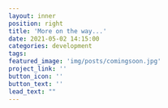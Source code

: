 ```yaml
---
layout: inner
position: right
title: 'More on the way...'
date: 2021-05-02 14:15:00
categories: development
tags: 
featured_image: 'img/posts/comingsoon.jpg'
project_link: ''
button_icon: ''
button_text: ''
lead_text: ""
---
```

